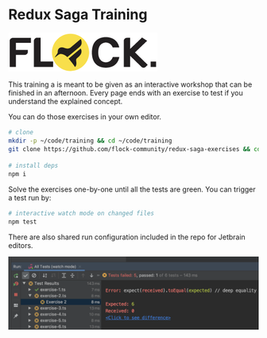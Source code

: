 # Redux Saga Training

![A Flock. Community Training](.gitbook/assets/image%20%282%29.png)

This training a is meant to be given as an interactive workshop that can be finished in an afternoon. Every page ends with an exercise to test if you understand the explained concept.

You can do those exercises in your own editor.

```bash
# clone
mkdir -p ~/code/training && cd ~/code/training
git clone https://github.com/flock-community/redux-saga-exercises && cd redux-saga-exercises

# install deps
npm i
```

Solve the exercises one-by-one until all the tests are green. You can trigger a test run by:

```bash
# interactive watch mode on changed files
npm test
```

There are also shared run configuration included in the repo for Jetbrain editors.

![](.gitbook/assets/image.png)

